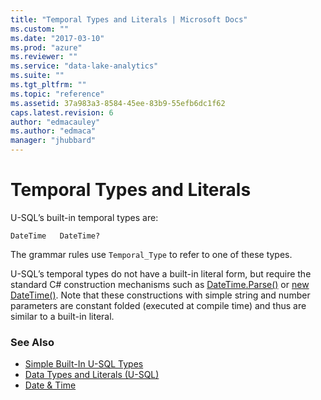 ```yaml
---
title: "Temporal Types and Literals | Microsoft Docs"
ms.custom: ""
ms.date: "2017-03-10"
ms.prod: "azure"
ms.reviewer: ""
ms.service: "data-lake-analytics"
ms.suite: ""
ms.tgt_pltfrm: ""
ms.topic: "reference"
ms.assetid: 37a983a3-8584-45ee-83b9-55efb6dc1f62
caps.latest.revision: 6
author: "edmacauley"
ms.author: "edmaca"
manager: "jhubbard"
---
```

# Temporal Types and Literals
U-SQL’s built-in temporal types are:  
```
DateTime   DateTime?  
```
The grammar rules use `Temporal_Type` to refer to one of these types.  
  
U-SQL’s temporal types do not have a built-in literal form, but require the standard C# construction mechanisms such as [DateTime.Parse()](https://msdn.microsoft.com/library/system.datetime.parse(v=vs.110).aspx) or [new DateTime()](https://msdn.microsoft.com/library/system.datetime.datetime(v=vs.110).aspx). Note that these constructions with simple string and number parameters are constant folded (executed at compile time) and thus are similar to a built-in literal.  
  
### See Also
* [Simple Built-In U-SQL Types](../u-sql/simple-built-in-u-sql-types.md)
* [Data Types and Literals (U-SQL)](../u-sql/data-types-and-literals-u-sql.md)  
* [Date & Time](../u-sql/csharp-functions-and-operators-u-sql.md#DateTime)
